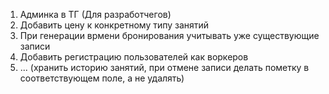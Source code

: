 1) Админка в ТГ (Для разработчегов)
2) Добавить цену к конкретному типу занятий
3) При генерации врмени бронирования учитывать уже существующие записи
4) Добавить регистрацию пользователей как воркеров 
5) ... (хранить историю занятий, при отмене записи делать пометку в соответствующем поле, а не удалять)